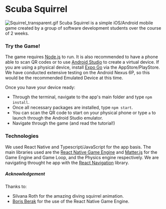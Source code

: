 # Scuba Squirrel

![Squirrel_transparent.gif](https://github.com/GPSPic/Scuba_Squirrel/blob/main/ScubaSquirrel/assets/Squirrel_transparent.gif**=200x200**)
Scuba Squirrel is a simple iOS/Android mobile game created by a group of software development students over the course of 2 weeks.

### Try the Game!
The game requires [Node.js](https://nodejs.org/en "Node.js") to run.
It is also recommended to have a phone able to scan QR codes or to use [Android Studio](https://developer.android.com/studio "Android Studio") to create a virtual device. If you are using a physical device, install [Expo Go](https://expo.dev/client "Expo Go") via the AppStore/PlayStore.
We have conducted extensive testing on the Android Nexus 6P, so this would be the recommended Emulated Device at this time.

Once you have your device ready: 
- Through the terminal, navigate to the app's main folder and type `npm install`.
- Once all necessary packages are installed, type `npm start`.
- You can scan the QR code to start on your physical phone or type `a` to launch through the Android Studio emulator.
- Navigate through the game (and read the tutorial!)

### Technologies
We used React Native and Typescript/JavaScript for the app basis. 
The main libraries used are the [React Native Game Engine](https://github.com/bberak/react-native-game-engine "React Native Game Engine") and [Matter.js](https://brm.io/matter-js/ "Matter.js") for the Game Engine and Game Loop, and the Physics engine respectively.
We are navigating throught he app with the [React Navigation](https://reactnavigation.org/ "React Navigation") library.

##### Acknowledgement
Thanks to: 
- Silvana Roth for the amazing diving squirrel animation.
- [Boris Berak](https://github.com/bberak "bberak") for the use of the React Native Game Engine.
